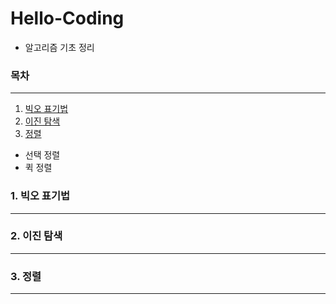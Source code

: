 # Hello-Coding
- 알고리즘 기초 정리


### 목차
---
1. [빅오 표기법](#1.-빅오-표기법)
2. [이진 탐색](#2.-이진-탐색)
3. [정렬](#3.-정렬)
 * 선택 정렬
 * 퀵 정렬

### 1. 빅오 표기법
---

### 2. 이진 탐색
---

### 3. 정렬
---
